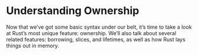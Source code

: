 # Understanding Ownership

Now that we’ve got some basic syntax under our belt, it’s time to take a look
at Rust’s most unique feature: ownership. We’ll also talk about several related
features: borrowing, slices, and lifetimes, as well as how Rust lays things out
in memory.

